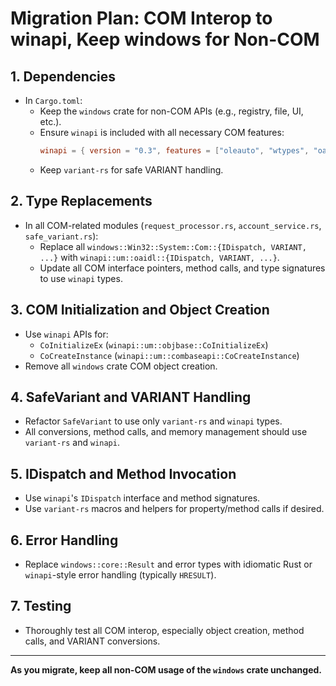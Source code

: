 # Migration Plan: COM Interop to winapi, Keep windows for Non-COM

## 1. Dependencies
- In `Cargo.toml`:
  - Keep the `windows` crate for non-COM APIs (e.g., registry, file, UI, etc.).
  - Ensure `winapi` is included with all necessary COM features:
    ```toml
    winapi = { version = "0.3", features = ["oleauto", "wtypes", "oaidl", "combaseapi"] }
    ```
  - Keep `variant-rs` for safe VARIANT handling.

## 2. Type Replacements
- In all COM-related modules (`request_processor.rs`, `account_service.rs`, `safe_variant.rs`):
  - Replace all `windows::Win32::System::Com::{IDispatch, VARIANT, ...}` with `winapi::um::oaidl::{IDispatch, VARIANT, ...}`.
  - Update all COM interface pointers, method calls, and type signatures to use `winapi` types.

## 3. COM Initialization and Object Creation
- Use `winapi` APIs for:
  - `CoInitializeEx` (`winapi::um::objbase::CoInitializeEx`)
  - `CoCreateInstance` (`winapi::um::combaseapi::CoCreateInstance`)
- Remove all `windows` crate COM object creation.

## 4. SafeVariant and VARIANT Handling
- Refactor `SafeVariant` to use only `variant-rs` and `winapi` types.
- All conversions, method calls, and memory management should use `variant-rs` and `winapi`.

## 5. IDispatch and Method Invocation
- Use `winapi`'s `IDispatch` interface and method signatures.
- Use `variant-rs` macros and helpers for property/method calls if desired.

## 6. Error Handling
- Replace `windows::core::Result` and error types with idiomatic Rust or `winapi`-style error handling (typically `HRESULT`).

## 7. Testing
- Thoroughly test all COM interop, especially object creation, method calls, and VARIANT conversions.

---

**As you migrate, keep all non-COM usage of the `windows` crate unchanged.**
